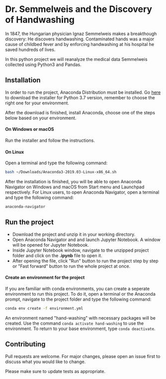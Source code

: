 ﻿# Dr. Semmelweis and the Discovery of Handwashing

In 1847, the Hungarian physician Ignaz Semmelweis makes a breakthough discovery: He discovers handwashing. Contaminated hands was a major cause of childbed fever and by enforcing handwashing at his hospital he saved hundreds of lives.

In this python project we will reanalyze the medical data Semmelweis collected using Python3 and Pandas.

## Installation

In order to run the project, Anaconda Distribution must be installed. Go [here](https://www.anaconda.com/distribution/#download-section) to download the installer for Python 3.7 version, remember to choose the right one for your environment.

After the download is finished, install Anaconda, choose one of the steps below based on your environment.
#### On Windows or macOS
Run the installer and follow the instructions.
#### On Linux
Open a terminal and type the following command:
```bash
bash ~/Downloads/Anaconda3-2019.03-Linux-x86_64.sh
```
After the installation is finished, you will be able to open Anaconda Navigator on Windows and macOS from Start menu and Launchpad respectively. For Linux users, to open Anaconda Navigator, open a terminal and type the following command:
```bash
anaconda-navigator
```

## Run the project
- Download the project and unzip it in your working directory.
- Open Anaconda Navigator and and launch Jupyter Notebook. A window will be opened for Jupyter Notebook.
- Inside Jupyter Notebook window, navigate to the unzipped project folder and click on the **.ipynb** file to open it.
- After opening the file, click "Run" button to run the project step by step or "Fast forward" button to run the whole project at once.
#### Create an environment for the project
If you are familiar with conda environments, you can create a seperate environment to run this project. To do it, open a terminal or the Anaconda prompt, navigate to the project folder and type the following command:
```bash
conda env create -f environment.yml
```
An environment named "hand-washing" with necessary packages will be created. Use the command `conda activate hand-washing` to use the environment. To return to your base environment, type `conda deactivate`.

## Contributing
Pull requests are welcome. For major changes, please open an issue first to discuss what you would like to change.

Please make sure to update tests as appropriate.
